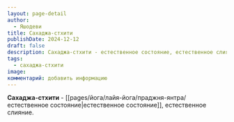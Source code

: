 ```yaml
---
layout: page-detail
author:
  - Яшодеви
title: Сахаджа-стхити
publishDate: 2024-12-12
draft: false
description: Сахаджа-стхити - естественное состояние, естественное слияние.
tags:
  - сахаджа-стхити
image: 
комментарий: добавить информацию
---
```

**Сахаджа-стхити** - [[pages/йога/лайя-йога/праджня-янтра/естественное состояние|естественное состояние]], естественное слияние.